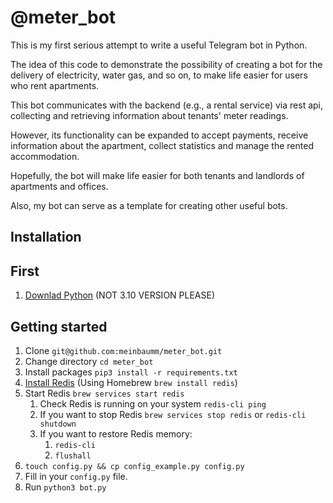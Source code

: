 # @meter_bot

This is my first serious attempt to write a useful Telegram bot in Python.

The idea of this code to demonstrate the possibility of creating a bot for the delivery of electricity, 
water gas, and so on, to make life easier for users who rent apartments.

This bot communicates with the backend (e.g., a rental service) via rest api, collecting 
and retrieving information about tenants' meter readings. 

However, its functionality can be expanded to accept payments, receive information about the apartment, 
collect statistics and manage the rented accommodation.

Hopefully, the bot will make life easier for both tenants and landlords of apartments and offices.

Also, my bot can serve as a template for creating other useful bots.

## Installation
## First
1. [Downlad Python](https://www.python.org/downloads/) (NOT 3.10 VERSION PLEASE)

## Getting started

1. Clone `git@github.com:meinbaumm/meter_bot.git`  
2. Change directory `cd meter_bot`  
3. Install packages `pip3 install -r requirements.txt`
4. [Install Redis](https://redis.io/download) (Using Homebrew `brew install redis`)
5. Start Redis `brew services start redis`
   1. Check Redis is running on your system `redis-cli ping`
   2. If you want to stop Redis `brew services stop redis` or `redis-cli shutdown`
   3. If you want to restore Redis memory:
      1. `redis-cli`
      2. `flushall`
6. `touch config.py && cp config_example.py config.py`
7. Fill in your `config.py` file.
8. Run `python3 bot.py`

